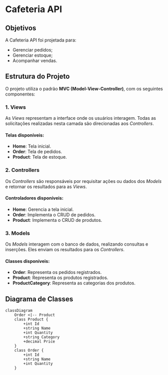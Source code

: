 # Cafeteria API 

## Objetivos
A Cafeteria API foi projetada para:
- Gerenciar pedidos;
- Gerenciar estoque;
- Acompanhar vendas.

## Estrutura do Projeto
O projeto utiliza o padrão **MVC (Model-View-Controller)**, com os seguintes componentes:

### 1. **Views**
As *Views* representam a interface onde os usuários interagem. Todas as solicitações realizadas nesta camada são direcionadas aos *Controllers*.

#### Telas disponíveis:
- **Home**: Tela inicial.
- **Order**: Tela de pedidos.
- **Product**: Tela de estoque.

### 2. **Controllers**
Os *Controllers* são responsáveis por requisitar ações ou dados dos *Models* e retornar os resultados para as *Views*.

#### Controladores disponíveis:
- **Home**: Gerencia a tela inicial.
- **Order**: Implementa o CRUD de pedidos.
- **Product**: Implementa o CRUD de produtos.

### 3. **Models**
Os *Models* interagem com o banco de dados, realizando consultas e inserções. Eles enviam os resultados para os *Controllers*.

#### Classes disponíveis:
- **Order**: Representa os pedidos registrados.
- **Product**: Representa os produtos registrados.
- **ProductCategory**: Representa as categorias dos produtos.

## Diagrama de Classes
```mermaid
classDiagram
    Order <|-- Product
    class Product {
        +int Id
        +string Name
        +int Quantity
        +string Category
        +decimal Price
    }
    class Order {
        +int Id
        +string Name
        +int Quantity
    }
